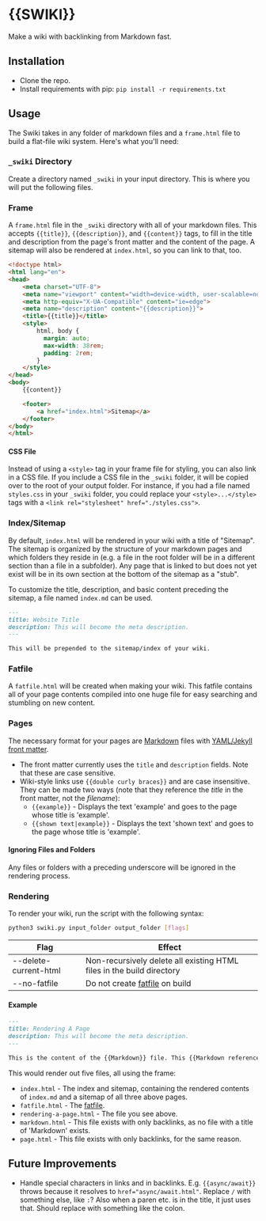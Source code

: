 # {{SWIKI}}

Make a wiki with backlinking from Markdown fast.

## Installation

* Clone the repo.
* Install requirements with pip: `pip install -r requirements.txt`

## Usage

The Swiki takes in any folder of markdown files and a `frame.html` file to build a flat-file wiki system. Here's what you'll need:

### `_swiki` Directory

Create a directory named `_swiki` in your input directory. This is where you will put the following files.

### Frame

A `frame.html` file in the `_swiki` directory with all of your markdown files. This accepts `{{title}}`, `{{description}}`, and `{{content}}` tags, to fill in the title and description from the page's front matter and the content of the page. A sitemap will also be rendered at `index.html`, so you can link to that, too.

```html
<!doctype html>
<html lang="en">
<head>
    <meta charset="UTF-8">
    <meta name="viewport" content="width=device-width, user-scalable=no, initial-scale=1.0, maximum-scale=1.0, minimum-scale=1.0">
    <meta http-equiv="X-UA-Compatible" content="ie=edge">
    <meta name="description" content="{{description}}">
    <title>{{title}}</title>
    <style>
        html, body {
          margin: auto;
          max-width: 38rem;
          padding: 2rem;
        }
    </style>
</head>
<body>
    {{content}}

    <footer>
        <a href="index.html">Sitemap</a>
    </footer>
</body>
</html>
```

#### CSS File

Instead of using a `<style>` tag in your frame file for styling, you can also link in a CSS file. If you include a CSS file in the `_swiki` folder, it will be copied over to the root of your output folder. For instance, if you had a file named `styles.css` in your `_swiki` folder, you could replace your `<style>...</style>` tags with a `<link rel="stylesheet" href="./styles.css">`.

### Index/Sitemap

By default, `index.html` will be rendered in your wiki with a title of "Sitemap". The sitemap is organized by the structure of your markdown pages and which folders they reside in (e.g. a file in the root folder will be in a different section than a file in a subfolder). Any page that is linked to but does not yet exist will be in its own section at the bottom of the sitemap as a "stub".

To customize the title, description, and basic content preceding the sitemap, a file named `index.md` can be used.

```markdown
---
title: Website Title
description: This will become the meta description.
---

This will be prepended to the sitemap/index of your wiki.
```

### Fatfile

A `fatfile.html` will be created when making your wiki. This fatfile contains all of your page contents compiled into one huge file for easy searching and stumbling on new content. 

### Pages

The necessary format for your pages are [Markdown](https://spec.commonmark.org/0.29/) files with [YAML/Jekyll front matter](https://jekyllrb.com/docs/front-matter/).

* The front matter currently uses the `title` and `description` fields. Note that these are case sensitive.
* Wiki-style links use `{{double curly braces}}` and are case insensitive. They can be made two ways (note that they reference the *title* in the front matter, not the *filename*):
    * `{{example}}` - Displays the text 'example' and goes to the page whose title is 'example'.
    * `{{shown text|example}}` - Displays the text 'shown text' and goes to the page whose title is 'example'.

#### Ignoring Files and Folders

Any files or folders with a preceding underscore will be ignored in the rendering process.

### Rendering

To render your wiki, run the script with the following syntax:

```bash
python3 swiki.py input_folder output_folder [flags]
```

Flag | Effect
--- | ---
--delete-current-html | Non-recursively delete all existing HTML files in the build directory
--no-fatfile | Do not create [fatfile](#fatfile) on build 

#### Example



```markdown
---
title: Rendering A Page
description: This will become the meta description.
---

This is the content of the {{Markdown}} file. This {{Markdown reference|markdown}} doesn't exist, but the {{page}} will.
```

This would render out five files, all using the frame:

* `index.html` - The index and sitemap, containing the rendered contents of `index.md` and a sitemap of all three above pages.
* `fatfile.html` - The [fatfile](#fatfile).
* `rendering-a-page.html` - The file you see above.
* `markdown.html` - This file exists with only backlinks, as no file with a title of 'Markdown' exists.
* `page.html` - This file exists with only backlinks, for the same reason.

## Future Improvements

- Handle special characters in links and in backlinks. E.g. `{{async/await}}` throws because it resolves to `href="async/await.html"`. Replace `/` with something else, like `:`? Also when a paren etc. is in the title, it just uses that. Should replace with something like the colon.
